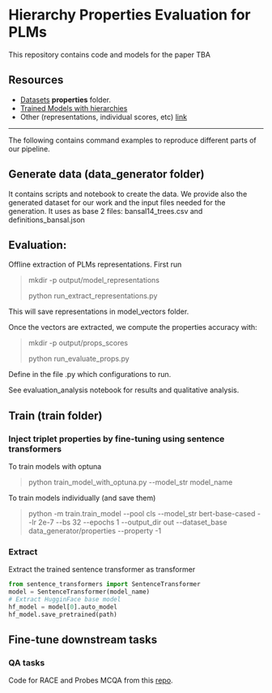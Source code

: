 # Hierarchy Properties Evaluation for PLMs

This repository contains code and models for the paper TBA


## Resources


- [Datasets](https://drive.google.com/drive/folders/1FSqFbjfG6GkK3tQ876Ylg-duUO5vIkFN?usp=sharing) **properties** folder.
- [Trained Models with hierarchies](https://drive.google.com/drive/folders/1rflS3vdWbrSpDO3tLeiFa-yaIM7BbzVB?usp=sharing)
- Other (representations, individual scores, etc) [link](https://drive.google.com/drive/folders/1b08QHuOOWe97C7Ny4k_lbBAWZmTZtfE2?usp=sharing)

-----

The following contains command examples to reproduce different parts of our pipeline.


## Generate data (data_generator folder)
It contains scripts and notebook to create the data. We provide also the generated dataset for our work and the input files needed for the generation.
It uses as base 2 files: bansal14_trees.csv and definitions_bansal.json

## Evaluation:

Offline extraction of PLMs representations. First run
> mkdir -p output/model_representations
> 
> python run_extract_representations.py

This will save representations in model_vectors folder.


Once the vectors are extracted, we compute the properties accuracy with:
> mkdir -p output/props_scores
> 
> python run_evaluate_props.py

Define in the file .py which configurations to run.


See evaluation_analysis notebook for results and qualitative analysis.


## Train (train folder)

### Inject triplet properties by fine-tuning using sentence transformers  
To train models with optuna
> python train_model_with_optuna.py --model_str model_name

To train models individually (and save them)


> python -m train.train_model --pool cls --model_str bert-base-cased --lr 2e-7 --bs 32 --epochs 1 --output_dir out --dataset_base data_generator/properties --property -1




### Extract
Extract the trained sentence transformer as transformer

```python
from sentence_transformers import SentenceTransformer
model = SentenceTransformer(model_name)
# Extract HugginFace base model
hf_model = model[0].auto_model
hf_model.save_pretrained(path)
```

## Fine-tune downstream tasks

### QA tasks
Code for RACE and Probes MCQA from this [repo](https://github.com/allenai/semantic_fragments).
